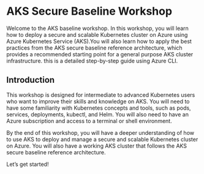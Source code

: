 # AKS Secure Baseline Workshop

Welcome to the AKS baseline workshop. In this workshop, you will learn how to deploy a secure and scalable Kubernetes cluster on Azure using Azure Kubernetes Service (AKS).You will also learn how to apply the best practices from the AKS secure baseline reference architecture, which provides a recommended starting point for a general purpose AKS cluster infrastructure. this is a detailed step-by-step guide using Azure CLI.

## Introduction

This workshop is designed for intermediate to advanced Kubernetes users who want to improve their skills and knowledge on AKS. You will need to have some familiarity with Kubernetes concepts and tools, such as pods, services, deployments, kubectl, and Helm. You will also need to have an Azure subscription and access to a terminal or shell environment.

By the end of this workshop, you will have a deeper understanding of how to use AKS to deploy and manage a secure and scalable Kubernetes cluster on Azure. You will also have a working AKS cluster that follows the AKS secure baseline reference architecture.

Let’s get started!



